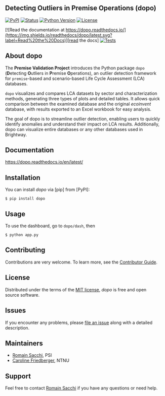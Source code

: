 ## Detecting Outliers in Premise Operations (dopo)

[![PyPI](https://img.shields.io/pypi/v/dopo.svg)][pypi status]
[![Status](https://img.shields.io/pypi/status/dopo.svg)][pypi status]
[![Python Version](https://img.shields.io/pypi/pyversions/dopo)][pypi status]
[![License](https://img.shields.io/pypi/l/dopo)][license]

[![Read the documentation at https://dopo.readthedocs.io/](https://img.shields.io/readthedocs/dopo/latest.svg?label=Read%20the%20Docs)][read the docs]
[![Tests](https://github.com/polca/dopo/actions/workflows/python-test.yml/badge.svg)][tests]

[pypi status]: https://pypi.org/project/dopo/
[read the docs]: https://dopo.readthedocs.io/
[tests]: https://github.com/cafriedb/dopo/actions?workflow=Tests
[codecov]: https://app.codecov.io/gh/cafriedb/dopo
[pre-commit]: https://github.com/pre-commit/pre-commit
[black]: https://github.com/psf/black

## About dopo
The **Premise Validation Project** introduces the Python package ``dopo`` 
(**D**etecting **O**utliers in **P**remise **O**perations), an outlier 
detection framework for ``premise``-based and scenario-based 
Life Cycle Assessment (LCA) databases.

``dopo`` visualizes and compares LCA datasets by sector and 
characterization methods, generating three types of plots and 
detailed tables. It allows quick comparison between the examined 
database and the original *ecoinvent* database, with results exported 
to an Excel workbook for easy analysis.

The goal of dopo is to streamline outlier detection, enabling users 
to quickly identify anomalies and understand their impact on LCA results. 
Additionally, dopo can visualize entire databases or any other 
databases used in Brightway.

## Documentation

https://dopo.readthedocs.io/en/latest/

## Installation

You can install _dopo_ via [pip] from [PyPI]:

```console
$ pip install dopo
```

## Usage

To use the dashboard, go to `dopo/dash`, then

```console
$ python app.py
```


## Contributing

Contributions are very welcome.
To learn more, see the [Contributor Guide][Contributor Guide].

## License

Distributed under the terms of the [MIT license][License],
_dopo_ is free and open source software.

## Issues

If you encounter any problems,
please [file an issue][Issue Tracker] along with a detailed description.


<!-- github-only -->

[License]: https://github.com/Laboratory-for-Energy-Systems-Analysis/dopo/blob/main/LICENSE
[Contributor Guide]: https://github.com/Laboratory-for-Energy-Systems-Analysis/dopo/blob/main/CONTRIBUTING.md
[Issue Tracker]: https://github.com/Laboratory-for-Energy-Systems-Analysis/dopo/issues

## Maintainers

- [Romain Sacchi](romain.sacchi@psi.ch), PSI
- [Caroline Friedberger](cafriedb@stud.ntnu.no), NTNU

## Support

Feel free to contact [Romain Sacchi](romain.sacchi@psi.ch) if 
you have any questions or need help.
